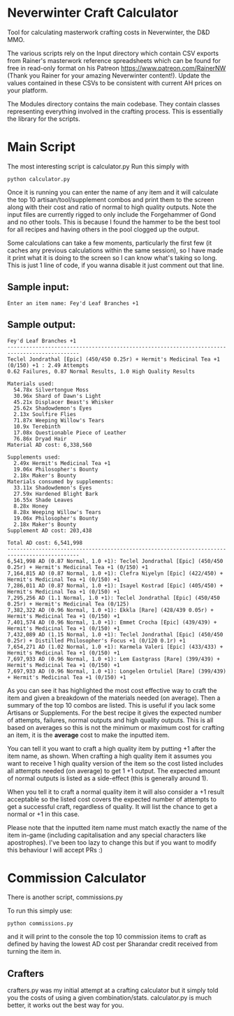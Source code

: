 # Neverwinter Craft Calculator

Tool for calculating masterwork crafting costs in Neverwinter, the D&D MMO.

The various scripts rely on the Input directory which contain CSV exports from Rainer's masterwork reference spreadsheets which can be found for free in read-only format on his Patreon https://www.patreon.com/RainerNW (Thank you Rainer for your amazing Neverwinter content!). Update the values contained in these CSVs to be consistent with current AH prices on your platform.

The Modules directory contains the main codebase. They contain classes representing everything involved in the crafting process. This is essentially the library for the scripts.

# Main Script
The most interesting script is calculator.py
Run this simply with
```
python calculator.py
```

Once it is running you can enter the name of any item and it will calculate the top 10 artisan/tool/supplement combos and print them to the screen along with their cost and ratio of normal to high quality outputs. Note the input files are currently rigged to only include the Forgehammer of Gond and no other tools. This is because I found the hammer to be the best tool for all recipes and having others in the pool clogged up the output.

Some calculations can take a few moments, particularly the first few (it caches any previous calculations within the same session), so I have made it print what it is doing to the screen so I can know what's taking so long. This is just 1 line of code, if you wanna disable it just comment out that line.

## Sample input:
```
Enter an item name: Fey'd Leaf Branches +1
```
## Sample output:
```
Fey'd Leaf Branches +1
---------------------------------------------------------------------------------------------
Teclel Jondrathal [Epic] (450/450 0.25r) + Hermit's Medicinal Tea +1 (0/150) +1 : 2.49 Attempts
0.62 Failures, 0.87 Normal Results, 1.0 High Quality Results

Materials used:
  54.78x Silvertongue Moss
  30.96x Shard of Dawn's Light
  45.21x Displacer Beast's Whisker
  25.62x Shadowdemon's Eyes
  2.13x Soulfire Flies
  71.87x Weeping Willow's Tears
  10.9x Terebinth
  17.08x Questionable Piece of Leather
  76.86x Dryad Hair
Material AD cost: 6,338,560

Supplements used:
  2.49x Hermit's Medicinal Tea +1
  19.06x Philosopher's Bounty
  2.18x Maker's Bounty
Materials consumed by supplements:
  33.11x Shadowdemon's Eyes
  27.59x Hardened Blight Bark
  16.55x Shade Leaves
  8.28x Honey
  8.28x Weeping Willow's Tears
  19.06x Philosopher's Bounty
  2.18x Maker's Bounty
Supplement AD cost: 203,438

Total AD cost: 6,541,998
---------------------------------------------------------------------------------------------
6,541,998 AD (0.87 Normal, 1.0 +1): Teclel Jondrathal [Epic] (450/450 0.25r) + Hermit's Medicinal Tea +1 (0/150) +1
7,164,815 AD (0.87 Normal, 1.0 +1): Clefra Niyelyn [Epic] (422/450) + Hermit's Medicinal Tea +1 (0/150) +1
7,286,011 AD (0.87 Normal, 1.0 +1): Isayel Kostrad [Epic] (405/450) + Hermit's Medicinal Tea +1 (0/150) +1
7,295,256 AD (1.1 Normal, 1.0 +1): Teclel Jondrathal [Epic] (450/450 0.25r) + Hermit's Medicinal Tea (0/125)
7,382,322 AD (0.96 Normal, 1.0 +1): Ekkla [Rare] (428/439 0.05r) + Hermit's Medicinal Tea +1 (0/150) +1
7,401,574 AD (0.96 Normal, 1.0 +1): Emmet Crocha [Epic] (439/439) + Hermit's Medicinal Tea +1 (0/150) +1
7,432,089 AD (1.15 Normal, 1.0 +1): Teclel Jondrathal [Epic] (450/450 0.25r) + Distilled Philosopher's Focus +1 (0/120 0.1r) +1
7,654,271 AD (1.02 Normal, 1.0 +1): Karmela Valeri [Epic] (433/433) + Hermit's Medicinal Tea +1 (0/150) +1
7,697,933 AD (0.96 Normal, 1.0 +1): Lem Eastgrass [Rare] (399/439) + Hermit's Medicinal Tea +1 (0/150) +1
7,697,933 AD (0.96 Normal, 1.0 +1): Longelen Ortuliel [Rare] (399/439) + Hermit's Medicinal Tea +1 (0/150) +1
```

As you can see it has highlighted the most cost effective way to craft the item and given a breakdown of the materials needed (on average). Then a summary of the top 10 combos are listed. This is useful if you lack some Artisans or Supplements. For the best recipe it gives the expected number of attempts, failures, normal outputs and high quality outputs. This is all based on averages so this is not the minimum or maximum cost for crafting an item, it is the **average** cost to make the inputted item.

You can tell it you want to craft a high quality item by putting +1 after the item name, as shown. When crafting a high quality item it assumes you want to receive 1 high quality version of the item so the cost listed includes all attempts needed (on average) to get 1 +1 output. The expected amount of normal outputs is listed as a side-effect (this is generally around 1).

When you tell it to craft a normal quality item it will also consider a +1 result acceptable so the listed cost covers the expected number of attempts to get a successful craft, regardless of quality. It will list the chance to get a normal or +1 in this case.

Please note that the inputted item name must match exactly the name of the item in-game (including capitalisation and any special characters like apostrophes). I've been too lazy to change this but if you want to modify this behaviour I will accept PRs :)


# Commission Calculator

There is another script, commissions.py

To run this simply use:
```
python commissions.py
```

and it will print to the console the top 10 commission items to craft as defined by having the lowest AD cost per Sharandar credit received from turning the item in.

## Crafters
crafters.py was my initial attempt at a crafting calculator but it simply told you the costs of using a given combination/stats. calculator.py is much better, it works out the best way for you.
